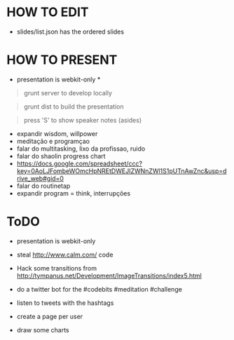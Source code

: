 HOW TO EDIT
===========

* slides/list.json has the ordered slides


HOW TO PRESENT
==============

* presentation is webkit-only *

> grunt server
to develop locally

> grunt dist
to build the presentation

> press 'S'
to show speaker notes (asides)


- expandir wisdom, willpower
- meditação e programçao
 - falar do multitasking, lixo da profissao, ruido
 - falar do shaolin progress chart
  - https://docs.google.com/spreadsheet/ccc?key=0AoLJFombeWOmcHpNREtDWEJIZWNnZWl1S1pUTnAwZnc&usp=drive_web#gid=0
 - falar do routinetap 
 - expandir program = think, interrupções


ToDO
====
* presentation is webkit-only

* steal http://www.calm.com/ code
* Hack some transitions from http://tympanus.net/Development/ImageTransitions/index5.html
* do a twitter bot for the #codebits #meditation #challenge
 * listen to tweets with the hashtags
 * create a page per user
 * draw some charts
